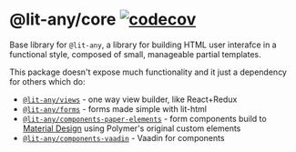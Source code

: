 # @lit-any/core [![codecov](https://codecov.io/gh/hypermedia-app/lit-any-core/branch/master/graph/badge.svg)](https://codecov.io/gh/hypermedia-app/lit-any-core)

Base library for `@lit-any`, a library for building HTML user interafce in a functional style, composed of small,
manageable partial templates.

This package doesn't expose much functionality and it just a dependency for others which do:

* [`@lit-any/views`](https://github.com/hypermedia-app/lit-any-views) - one way view builder, like React+Redux
* [`@lit-any/forms`](https://github.com/hypermedia-app/lit-any-forms) - forms made simple with lit-html
* [`@lit-any/components-paper-elements`](https://github.com/hypermedia-app/lit-any-components-paper-elements) - form components build to [Material Design](https://meterial.io) using Polymer's original custom elements
* [`@lit-any/components-vaadin`](https://github.com/hypermedia-app/lit-any-components-vaadin) - Vaadin for components
